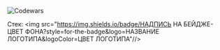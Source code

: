 ![Codewars](https://www.codewars.com/users/daniltro/badges/large)

Стек:
<img src="https://img.shields.io/badge/НАДПИСЬ НА БЕЙДЖЕ-ЦВЕТ ФОНА?style=for-the-badge&logo=НАЗВАНИЕ ЛОГОТИПА&logoColor=ЦВЕТ ЛОГОТИПА"//>
